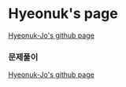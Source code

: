 # Hyeonuk's page
[Hyeonuk-Jo's github page](https://jocy0412.github.io/JS-Study/)

### **문제풀이**
[Hyeonuk-Jo's github page](https://jocy0412.github.io/JS-Study/19_2_JS_Study/ex_01.html)